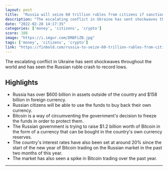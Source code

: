 ```yaml
---
layout: post
title:  "Russia will seize 60 trillion rubles from citizens if sanctions are tightened. The world is about to realize very quickly that fiat is make believe money. Bitcoin cannot be seized"
description: "The escalating conflict in Ukraine has sent shockwaves throughout the world and has seen the Russian ruble crash to record lows."
date: "2022-02-28 14:17:35"
categories: ['money', 'citizens', 'crypto']
score: 108
image: "https://i.imgur.com/DRBFiZB.jpg"
tags: ['money', 'citizens', 'crypto']
link: "https://finbold.com/russia-to-seize-60-trillion-rubles-from-citizens-if-sanctions-are-tightened/"
---
```


The escalating conflict in Ukraine has sent shockwaves throughout the world and has seen the Russian ruble crash to record lows.

## Highlights

- Russia has over $600 billion in assets outside of the country and $158 billion in foreign currency.
- Russian citizens will be able to use the funds to buy back their own currency.
- Bitcoin is a way of circumventing the government's decision to freeze the funds in order to protect them.
- The Russian government is trying to raise $1.2 billion worth of Bitcoin in the form of a currency that can be bought in the country's own currency reserves.
- The country's interest rates have also been set at around 20% since the start of the new year of Bitcoin trading on the Russian market in the past two months of this year.
- The market has also seen a spike in Bitcoin trading over the past year.

---
